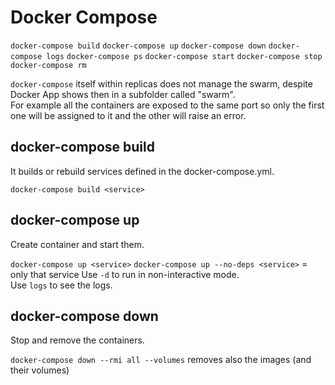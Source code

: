 # Docker Compose

``docker-compose build``
``docker-compose up``
``docker-compose down``
``docker-compose logs``
``docker-compose ps``
``docker-compose start``
``docker-compose stop``
``docker-compose rm``

``docker-compose`` itself within replicas does not manage the swarm, despite Docker App shows then in a subfolder called "swarm".  
For example all the containers are exposed to the same port so only the first one will be assigned to it and the other will raise an error.  

## docker-compose build
It builds or rebuild services defined in the docker-compose.yml.  

``docker-compose build <service>``

## docker-compose up
Create container and start them.

``docker-compose up <service>``
``docker-compose up --no-deps <service>`` = only that service
Use ``-d`` to run in non-interactive mode.  
Use ``logs`` to see the logs.  

## docker-compose down
Stop and remove the containers.

``docker-compose down --rmi all --volumes`` removes also the images (and their volumes)
